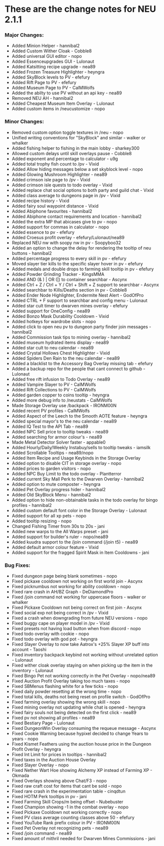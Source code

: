 # These are the change notes for NEU 2.1.1

### **Major Changes:**

- Added Minion Helper - hannibal2
- Added Custom Wither Cloak - Cobble8
- Added universal GUI editor - nopo
- Added Essenceupgrades GUI - Lulonaut
- Added Katsitting recipe upgrade - nea89
- Added Frozen Treasure Highlighter - heyngra
- Added SkyBlock levels to PV - efefury 
- Added Rift Page to PV - efefury
- Added Museum Page to PV - CalMWolfs
- Added the abilty to use PV without an api key - nea89
- Removed NEU AH - hannibal2
- Added Cheapest Museum Item Overlay - Lulonaut
- Added custom items in /neucustomize - nopo

### **Minor Changes:**

- Removed custom option toggle textures in /neu - nopo
- Unified writing conventions for "SkyBlock" and similar - walker or whalker
- Added fishing helper to fishing in the main lobby - sharkey300
- Allowed custom delays until skill overlays pause - Cobble8
- Added exponent and percentage to calculator - u9g
- Added total trophy fish count to /pv - Vixid
- Added Allow hiding messages below a set skyblock level - nopo
- Added Glowing Mushroom Highlighter - nea89
- Added crimson isle page to /pv - Vixid
- Added crimson isle quests to todo overlay - Vixid
- Added replace chat social options to both party and guild chat - Vixid
- Added class average to dungeons page in /pv - Vixid
- Added recipe history - Vixid
- Added fairy soul waypoint distance - Vixid
- Added Abiphone favourites - hannibal2
- Added Abiphone contact requirements and location - hannibal2
- Added the extra MP that abicases give to pv - nopo
- Added support for commas in calculator - nopo
- Added essence to pv - efefury
- Added Croesus profit overlay - efefury/Lulonaut/nea89
- Replaced NEU nw with soopy nw in pv - Soopyboo32
- Added an option to change the delay for rendering the tooltip of neu buttons - hannibal2
- Added percentage progress to every skill in pv - efefury
- Moved slayer tier kills to the specific slayer hover in pv - efefury
- Added medals and double drops to farming skill tooltip in pv - efefury
- Added Powder Grinding Tracker - KingsMMA
- Added AND (& ) | OR (|) to container searchbar - Ascynx
- Added Ctrl + Z / Ctrl + Y / Ctrl + Shift + Z support to searchbar - Ascynx
- Added searchbar to Kills/Deaths section in pv - Cobble8
- Added Ender Node Highlighter, Endermite Nest Alert - GodOfPro
- Added CTRL + F support to searchbar and config menu - Lulonaut
- Added star cult timer to dwarven mines overlay - efefury
- Added support for OneConfig - nea89
- Added Bonzo Mask Durability Cooldown - Vixid
- Added hotkeys for wardrobe slots - nopo
- Added click to open neu pv to dungeon party finder join messages - hannibal2
- Added Commission task tips to mining overlay - hannibal2
- Added museum hydrated items display - nea89
- Added star cult to neu calendar - nea89
- Added Crystal Hollows Chest Highlighter - Vixid
- Added Spiders Den Rain to the neu calendar - nea89
- Added a blacklist to the Accessory Bag Overlay missing tab - efefury
- Added a backup repo for the people that cant connect to github - Lulonaut
- Added free rift infusion to Todo Overlay - nea89
- Added Vampire Slayer to PV - CalMWolfs
- Added Rift Collections to PV - CalMWolfs
- Added garden copper to coins tooltip - heyngra
- Added more debug info to /neustats - CalMWolfs
- Made Storage Overlay use /backpack - IRONM00N
- Added recent PV profiles - CalMWolfs
- Added Aspect of the Leech to the Smooth AOTE feature - heyngra
- Added special mayor's to the neu calendar - nea89
- Added IQ Test to the API Tab - nea89
- Added NPC Sell price to tooltip tweaks - nea89
- Added searching for armor colour's - nea89
- Made Metal Detector Solver faster - appable0
- Added Hourly/Daily/Weekly Instabuy/sells to tooltip tweaks - iamsilk
- Added Scrollable Tooltips - nea89/nopo
- Added Item Recipe and Usage Keybinds in the Storage Overlay
- Added option to disable CIT in storage overlay - nopo
- Added prices to garden visitors - nopo
- Added NPC Buy Limit to the todo overlay - Plantterror
- Added current Sky Mall Perk to the Dwarven Overlay - hannibal2
- Added option to mute composter - heyngra
- Added Pet Overlay progress hider - hannibal2
- Added Old SkyBlock Menu - hannibal2
- Added option to hide non-obtainable tasks in the todo overlay for bingo profiles - hannibal2
- Added custom default font color in the Storage Overlay - Lulonaut
- Added support for all xp pets - nopo
- Added tooltip resizing - nopo
- Changed Fishing Timer from 30s to 20s - jani
- Added new warps to the All Warps preset - jani
- Added support for builder's ruler - nopo/nea89
- Added kuudra support to the /join command (/join t5) - nea89
- Added default armor colour feature - Vixid
- Added support for the fragged Spirit Mask in Item Cooldowns - jani

### **Bug Fixes:**

- Fixed dungeon page being blank sometimes - nopo
- Fixed pickaxe cooldown not working on first world join - Ascynx
- Fixed picknumbus not working for ability cooldown - nopo
- Fixed rare crash in AH/BZ Graph - DeDiamondPro
- Fixed /join command not working for uppercase floors - walker or whalker
- Fixed Pickaxe Cooldown not being correct on first join - Ascynx
- Fixed social exp not being correct in /pv - Vixid
- Fixed a crash when downgrading from future NEU versions - nopo
- Fixed buggy cape on player model in /pv - Vixid
- Fixed presets not having load button when from discord - nopo
- Fixed todo overlay with cookie - nopo
- Fixed todo overlay with god pot - heyngra
- Fixed Slayer Overlay to now take Aatrox's +25% Slayer XP buff into account - Taoshi
- Fixed inventory backpack keybind not working without unrelated option - Lulonaut
- Fixed wither cloak overlay staying on when picking up the item in the inventory - Lulonaut
- Fixed Bingo Pet not working correctly in the Pet Overlay - nopo/nea89
- Fixed Auction Profit Overlay taking too much taxes - nopo
- Fixed SBMenus flashing white for a few ticks - nopo
- Fixed daily powder resetting at the wrong time - nopo
- Fixed total kills, deaths not being reset on profile switch - GodOfPro
- Fixed farming overlay showing the wrong skill - nopo
- Fixed mining overlay not updating while chat is opened - heyngra
- Fixed fairy souls not being detected on the first click - nea89
- Fixed pv not showing all profiles - nea89
- Fixed Bestiary Page - Lulonaut
- Fixed DungeonWin Overlay consuming the requeue message - Ascynx
- Fixed Cookie Warning because hypixel decided to change Years to years - nopo
- Fixed Kismet Feathers using the auction house price in the Dungeon Profit Overlay - heyngra
- Fixed Int Limit for prices in tooltips - hannibal2
- Fixed taxes in the Auction House Overlay
- Fixed Slayer Overlay - nopo
- Fixed Nether Wart Hoe showing Alchemy XP instead of Farming XP - Okmada
- Fixed Overlays showing above Chat/F3 - nopo
- Fixed raw craft cost for items that cant be sold - nopo
- Fixed rare crash in the experimentation table - cinqdtun
- Fixed HOTM Perk tooltips in pv - jani
- Fixed Farming Skill Crops/m being offset - Nubebuster
- Fixed Champion showing -1 in the combat overlay - nopo
- Fixed Pickaxe Cooldown not working correctly - nopo
- Fixed PV class average counting classes above 50 - efefury
- Fixed YouTube Rank prefix colour in PV - IRONM00N
- Fixed Pet Overlay not recognizing pets - nea89
- Fixed /join command - nea89
- Fixed amount of mithril needed for Dwarven Mines Commissions - jani
